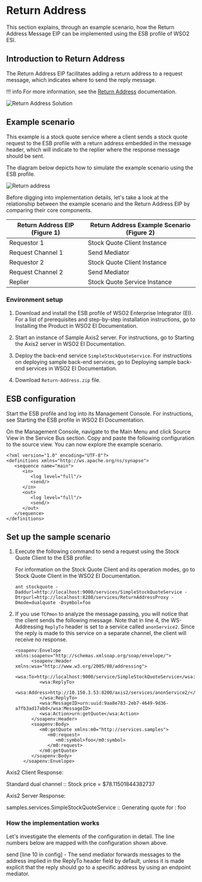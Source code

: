 # Return Address

This section explains, through an example scenario, how the Return Address Message EIP can be implemented using the ESB profile of WSO2 ESI. 

## Introduction to Return Address

The Return Address EIP facilitates adding a return address to a request message, which indicates where to send the reply message. 

!!! info
    For more information, see the [Return Address](http://www.eaipatterns.com/ReturnAddress.html) documentation.

![Return Address Solution]({{base_path}}/assets/img/learn/enterprise-integration-patterns/message-construction/return-address-solution.gif)

## Example scenario

This example is a stock quote service where a client sends a stock quote request to the ESB profile with a return address embedded in the message header, which will indicate to the replier where the response message should be sent.

The diagram below depicts how to simulate the example scenario using the ESB profile.

![Return address]({{base_path}}/assets/img/learn/enterprise-integration-patterns/message-construction/return-address.png)

Before digging into implementation details, let's take a look at the relationship between the example scenario and the Return Address EIP by comparing their core components.

| Return Address EIP (Figure 1) | Return Address Example Scenario (Figure 2) |
|-------------------------------|--------------------------------------------|
| Requestor 1                   | Stock Quote Client Instance                |
| Request Channel 1             | Send Mediator                              |
| Requestor 2                   | Stock Quote Client Instance                |
| Request Channel 2             | Send Mediator                              |
| Replier                       | Stock Quote Service Instance               |

### Environment setup

1. Download and install the ESB profile of WSO2 Enterprise Integrator (EI). For a list of prerequisites and step-by-step installation instructions, go to Installing the Product in WSO2 EI Documentation.

2. Start an instance of Sample Axis2 server. For instructions, go to Starting the Axis2 server in WSO2 EI Documentation.

3. Deploy the back-end service `SimpleStockQuoteService`. For instructions on deploying sample back-end services, go to Deploying sample back-end services in WSO2 EI Documentation.

4. Download `Return-Address.zip` file.

## ESB configuration

Start the ESB profile and log into its Management Console. For instructions, see Starting the ESB profile in WSO2 EI Documentation.

On the Management Console, navigate to the Main Menu and click Source View in the Service Bus section. Copy and paste the following configuration to the source view. You can now explore the example scenario. 

```
<?xml version="1.0" encoding="UTF-8"?>
<definitions xmlns="http://ws.apache.org/ns/synapse">
   <sequence name="main">
      <in>
         <log level="full"/>
         <send/>
      </in>
      <out>
         <log level="full"/>
         <send/>
      </out>
   </sequence>
</definitions>
```

## Set up the sample scenario

1. Execute the following command to send a request using the Stock Quote Client to the ESB profile:

    For information on the Stock Quote Client and its operation modes, go to Stock Quote Client in the WSO2 EI Documentation.

    ```
    ant stockquote -Daddurl=http://localhost:9000/services/SimpleStockQuoteService -Dtrpurl=http://localhost:8280/services/ReturnAddressProxy -Dmode=dualquote -Dsymbol=foo
    ```

2. If you use `TCPmon` to analyze the message passing, you will notice that the client sends the following message. Note that in line 4, the WS-Addressing `ReplyTo` header is set to a service called `anonService2`. Since the reply is made to this service on a separate channel, the client will receive no response.

    ```
    <soapenv:Envelope xmlns:soapenv="http://schemas.xmlsoap.org/soap/envelope/">
          <soapenv:Header xmlns:wsa="http://www.w3.org/2005/08/addressing">
             <wsa:To>http://localhost:9000/service/SimpleStockQuoteService</wsa:To>
             <wsa:ReplyTo>
                <wsa:Address>http://10.150.3.53:8200/axis2/services/anonService2/</wsa:Address>
             </wsa:ReplyTo>
             <wsa:MessageID>urn:uuid:9aa8e783-2eb7-4649-9d36-a7fb3ad17abd</wsa:MessageID>
             <wsa:Action>urn:getQuote</wsa:Action>
          </soapenv:Header>
          <soapenv:Body>
             <m0:getQuote xmlns:m0="http://services.samples">
                <m0:request>
                   <m0:symbol>foo</m0:symbol>
                </m0:request>
             </m0:getQuote>
          </soapenv:Body>
       </soapenv:Envelope>
    ```

Axis2 Client Response:

Standard dual channel :: Stock price = $78.11501844382737

Axis2 Server Response:

samples.services.SimpleStockQuoteService :: Generating quote for : foo

### How the implementation works

Let's investigate the elements of the configuration in detail. The line numbers below are mapped with the configuration shown above.

send [line 10 in config] - The send mediator forwards messages to the address implied in the ReplyTo header field by default, unless it is made explicit that the reply should go to a specific address by using an endpoint mediator. 
